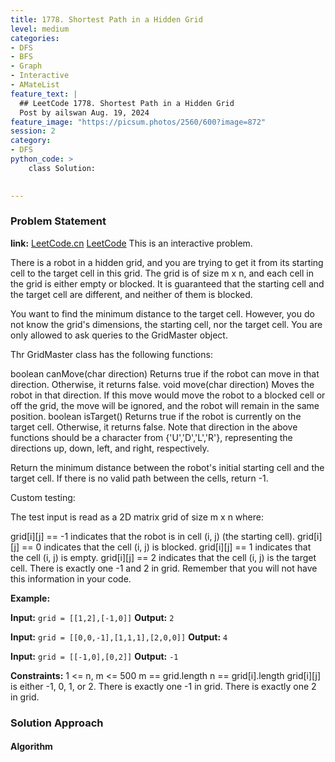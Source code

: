 ```yaml
---
title: 1778. Shortest Path in a Hidden Grid
level: medium
categories:
- DFS
- BFS
- Graph
- Interactive
- AMateList
feature_text: |
  ## LeetCode 1778. Shortest Path in a Hidden Grid
  Post by ailswan Aug. 19, 2024
feature_image: "https://picsum.photos/2560/600?image=872"
session: 2
category:
- DFS
python_code: >
    class Solution:
   

---
```


### Problem Statement
**link:**
[LeetCode.cn](https://leetcode.cn/problems/shortest-path-in-a-hidden-grid/)
[LeetCode](https://leetcode.com/shortest-path-in-a-hidden-grid/)
This is an interactive problem.

There is a robot in a hidden grid, and you are trying to get it from its starting cell to the target cell in this grid. The grid is of size m x n, and each cell in the grid is either empty or blocked. It is guaranteed that the starting cell and the target cell are different, and neither of them is blocked.

You want to find the minimum distance to the target cell. However, you do not know the grid's dimensions, the starting cell, nor the target cell. You are only allowed to ask queries to the GridMaster object.

Thr GridMaster class has the following functions:

boolean canMove(char direction) Returns true if the robot can move in that direction. Otherwise, it returns false.
void move(char direction) Moves the robot in that direction. If this move would move the robot to a blocked cell or off the grid, the move will be ignored, and the robot will remain in the same position.
boolean isTarget() Returns true if the robot is currently on the target cell. Otherwise, it returns false.
Note that direction in the above functions should be a character from {'U','D','L','R'}, representing the directions up, down, left, and right, respectively.

Return the minimum distance between the robot's initial starting cell and the target cell. If there is no valid path between the cells, return -1.

Custom testing:

The test input is read as a 2D matrix grid of size m x n where:

grid[i][j] == -1 indicates that the robot is in cell (i, j) (the starting cell).
grid[i][j] == 0 indicates that the cell (i, j) is blocked.
grid[i][j] == 1 indicates that the cell (i, j) is empty.
grid[i][j] == 2 indicates that the cell (i, j) is the target cell.
There is exactly one -1 and 2 in grid. Remember that you will not have this information in your code.

**Example:**

**Input:** `grid = [[1,2],[-1,0]]`
**Output:** `2`

**Input:** `grid = [[0,0,-1],[1,1,1],[2,0,0]]`
**Output:** `4`

**Input:** `grid = [[-1,0],[0,2]]`
**Output:** `-1`


**Constraints:**
1 <= n, m <= 500
m == grid.length
n == grid[i].length
grid[i][j] is either -1, 0, 1, or 2.
There is exactly one -1 in grid.
There is exactly one 2 in grid.

### Solution Approach
 
#### Algorithm
 